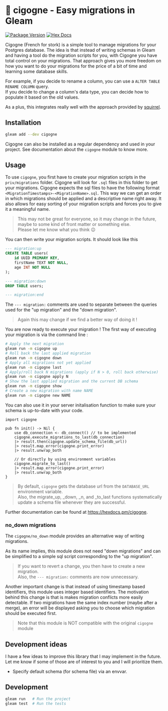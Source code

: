 # 🪽 cigogne - Easy migrations in Gleam

[![Package Version](https://img.shields.io/hexpm/v/cigogne)](https://hex.pm/packages/cigogne)
[![Hex Docs](https://img.shields.io/badge/hex-docs-ffaff3)](https://hexdocs.pm/cigogne/)

Cigogne (French for stork) is a simple tool to manage migrations for your Postgres database.
The idea is that instead of writing schemas in Gleam and having a tool do the migration scripts for you,
with Cigogne you have total control on your migrations. That approach gives you more freedom on how you want to do
your migrations for the price of a bit of time and learning some database skills.

For example, if you decide to rename a column, you can use a `ALTER TABLE RENAME COLUMN` query.  
If you decide to change a column's data type, you can decide how to populate it based on the old values.

As a plus, this integrates really well with the approach provided by [squirrel](https://hexdocs.pm/squirrel/).

## Installation

```sh
gleam add --dev cigogne
```

Cigogne can also be installed as a regular dependency and used in your project. See documentation about the `cigogne` module to know more.

## Usage

To use `cigogne`, you first have to create your migration scripts in the `priv/migrations` folder.
Cigogne will look for `.sql` files in this folder to get your migrations. Cigogne expects 
the sql files to have the following format `<MigrationTimestamps>-<MigrationName>.sql`. This way we 
can get an order in which migrations should be applied and a descriptive name right away. It also
allows for easy sorting of your migration scripts and forces you to give it a meaningful name.

> This may not be great for everyone, so it may change in the future, maybe to some kind of front matter or something else.  
> Please let me know what you think 😉

You can then write your migration scripts. It should look like this 

```sql
--- migration:up
CREATE TABLE users(
    id UUID PRIMARY KEY,
    firstName TEXT NOT NULL,
    age INT NOT NULL
);

--- migration:down
DROP TABLE users;

--- migration:end
```

The `--- migration:` comments are used to separate between the queries used for the "up migration" and the "down migration".

> Again this may change if we find a better way of doing it !

You are now ready to execute your migration ! The first way of executing your migration is via the command line :

```sh
# Apply the next migration
gleam run -m cigogne up
# Roll back the last applied migration
gleam run -m cigogne down
# Apply all migrations not yet applied
gleam run -m cigogne last
# Apply/roll back N migrations (apply if N > 0, roll back otherwise)
gleam run -m cigogne apply N
# Show the last applied migration and the current DB schema
gleam run -m cigogne show
# Create a new migration with name NAME
gleam run -m cigogne new NAME
```

You can also use it in your server initalisation function to make sure your schema is up-to-date with your code.

```gleam
import cigogne

pub fn init() -> Nil {
    use db_connection <- db_connect() // to be implemented
    cigogne.execute_migrations_to_last(db_connection)
    |> result.then(cigogne.update_schema_file(db_url))
    |> result.map_error(cigogne.print_error)
    |> result.unwrap_both

    // Or directly by using environment variables
    cigogne.migrate_to_last()
    |> result.map_error(cigogne.print_error)
    |> result.unwrap_both
}
```

> By default, `cigogne` gets the database url from the `DATABASE_URL` environment variable.  
> Also, the migrate_up, _down, _n, and _to_last functions systematically update a schema file
> whenever they are successful.

Further documentation can be found at <https://hexdocs.pm/cigogne>.

### no_down migrations

The `cigogne/no_down` module provides an alternative way of writing migrations.

As its name implies, this module does not need "down migrations" and can be simplified to a simple sql script 
corresponding to the "up migration".

> If you want to revert a change, you then have to create a new migration.  
> Also, the `--- migration:` comments are now unnecessary.

Another important change is that instead of using timestamp based identifiers, this module uses integer based identifiers. 
The motivation behind this change is that is makes migration conflicts more easily detectable.
If two migrations have the same index number (maybe after a merge), an error will be displayed asking you to choose which migration should be executed first.

> Note that this module is NOT compatible with the original `cigogne` module

## Development ideas

I have a few ideas to improve this library that I may implement in the future.  
Let me know if some of those are of interest to you and I will prioritize them.

- Specify default schema (for schema file) via an envvar.

## Development

```sh
gleam run   # Run the project
gleam test  # Run the tests
```
